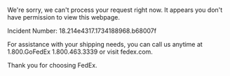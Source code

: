  	


 	

We're sorry, we can't process your request right now. It appears you don't have permission to view this webpage.


Incident Number: 18.214e4317.1734188968.b68007f





For assistance with your shipping needs, you can call us anytime at 1.800.GoFedEx 1.800.463.3339 or visit fedex.com.




Thank you for choosing FedEx.